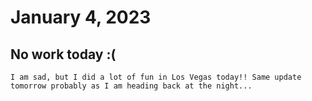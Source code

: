 # January 4, 2023

## No work today :(

    I am sad, but I did a lot of fun in Los Vegas today!! Same update tomorrow probably as I am heading back at the night...

